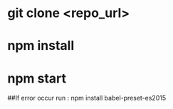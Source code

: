 # git clone <repo_url>

# npm install

# npm start

##If error occur run : npm install babel-preset-es2015
